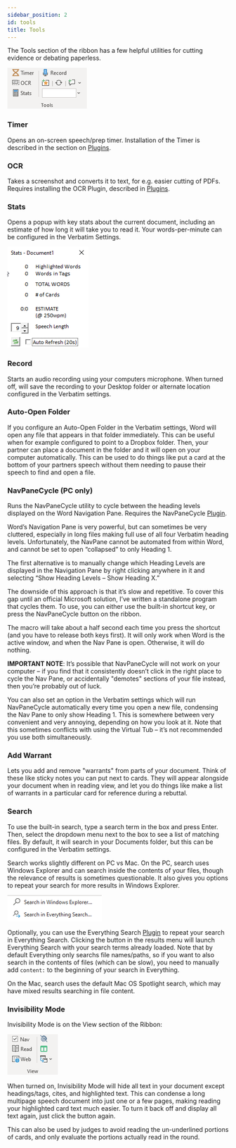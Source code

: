 ```yaml
---
sidebar_position: 2
id: tools
title: Tools
---
```


The Tools section of the ribbon has a few helpful utilities for cutting evidence or debating paperless.

![Tools](../assets/ribbon-tools.png)

### Timer

Opens an on-screen speech/prep timer. Installation of the Timer is described in the section on [Plugins](./plugins).

### OCR

Takes a screenshot and converts it to text, for e.g. easier cutting of PDFs. Requires installing the OCR Plugin, described in [Plugins](./plugins).

### Stats

Opens a popup with key stats about the current document, including an estimate of how long it will take you to read it. Your words-per-minute can be configured in the Verbatim Settings.

![Stats](../assets/stats.png)

### Record

Starts an audio recording using your computers microphone. When turned off, will save the recording to your Desktop folder or alternate location configured in the Verbatim settings.

### Auto-Open Folder

If you configure an Auto-Open Folder in the Verbatim settings, Word will open any file that appears in that folder immediately. This can be useful when for example configured to point to a Dropbox folder. Then, your partner can place a document in the folder and it will open on your computer automatically. This can be used to do things like put a card at the bottom of your partners speech without them needing to pause their speech to find and open a file.

### NavPaneCycle (PC only)

Runs the NavPaneCycle utility to cycle between the heading levels displayed on the Word Navigation Pane. Requires the NavPaneCycle [Plugin](./plugins).

Word’s Navigation Pane is very powerful, but can sometimes be very cluttered, especially in long files making full use of all four Verbatim heading levels. Unfortunately, the NavPane cannot be automated from within Word, and cannot be set to open “collapsed” to only Heading 1.

The first alternative is to manually change which Heading Levels are displayed in the Navigation Pane by right clicking anywhere in it and selecting “Show Heading Levels – Show Heading X.”

The downside of this approach is that it’s slow and repetitive. To cover this gap until an official Microsoft solution, I’ve written a standalone program that cycles them. To use, you can either use the built-in shortcut key, or press the NavPaneCycle button on the ribbon.

The macro will take about a half second each time you press the shortcut (and you have to release both keys first). It will only work when Word is the active window, and when the Nav Pane is open.  Otherwise, it will do nothing.

**IMPORTANT NOTE**: It’s possible that NavPaneCycle will not work on your computer – if you find that it consistently doesn’t click in the right place to cycle the Nav Pane, or accidentally "demotes" sections of your file instead, then you’re probably out of luck.

You can also set an option in the Verbatim settings which will run NavPaneCycle automatically every time you open a new file, condensing the Nav Pane to only show Heading 1. This is somewhere between very convenient and very annoying, depending on how you look at it. Note that this sometimes conflicts with using the Virtual Tub – it’s not recommended you use both simultaneously.

### Add Warrant

Lets you add and remove "warrants" from parts of your document. Think of these like sticky notes you can put next to cards. They will appear alongside your document when in reading view, and let you do things like make a list of warrants in a particular card for reference during a rebuttal.

### Search

To use the built-in search, type a search term in the box and press Enter. Then, select the dropdown menu next to the box to see a list of matching files. By default, it will search in your Documents folder, but this can be configured in the Verbatim settings.

Search works slightly different on PC vs Mac. On the PC, search uses Windows Explorer and can search inside the contents of your files, though the relevance of results is sometimes questionable. It also gives you options to repeat your search for more results in Windows Explorer.

![Search](../assets/search-results.png)

Optionally, you can use the Everything Search [Plugin](./plugins) to repeat your search in Everything Search. Clicking the button in the results menu will launch Everything Search with your search terms already loaded. Note that by default Everything only searchs file names/paths, so if you want to also search in the contents of files (which can be slow), you need to manually add `content:` to the beginning of your search in Everything.

On the Mac, search uses the default Mac OS Spotlight search, which may have mixed results searching in file content.

### Invisibility Mode

Invisibility Mode is on the View section of the Ribbon:

![View](../assets/ribbon-view.png)

When turned on, Invisibility Mode will hide all text in your document except headings/tags, cites, and highlighted text. This can condense a long multipage speech document into just one or a few pages, making reading your highlighted card text much easier. To turn it back off and display all text again, just click the button again.

This can also be used by judges to avoid reading the un-underlined portions of cards, and only evaluate the portions actually read in the round.
